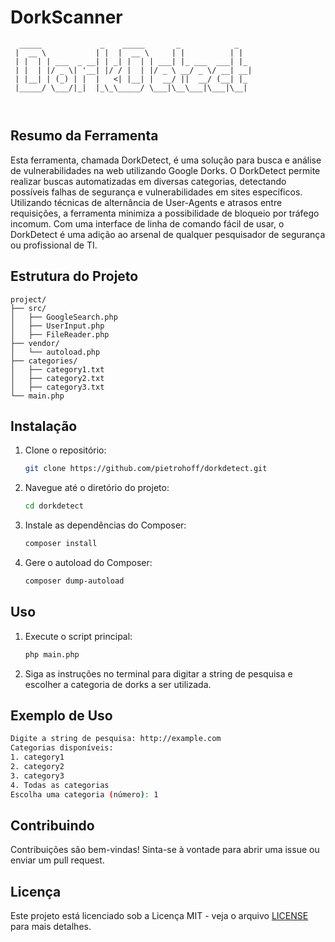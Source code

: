 
# DorkScanner

```
  _____             _    _____       _            _   
 |  __ \           | |  |  __ \     | |          | |  
 | |  | | ___  _ __| | _| |  | | ___| |_ ___  ___| |_ 
 | |  | |/ _ \| '__| |/ / |  | |/ _ \ __/ _ \/ __| __|
 | |__| | (_) | |  |   <| |__| |  __/ ||  __/ (__| |_ 
 |_____/ \___/|_|  |_\_\_____/ \___|\__\___|\___|\__|
                                                     
                                                     
```

## Resumo da Ferramenta
Esta ferramenta, chamada DorkDetect, é uma solução para busca e análise de vulnerabilidades na web utilizando Google Dorks. 
O DorkDetect permite realizar buscas automatizadas em diversas categorias, detectando possíveis falhas de segurança e vulnerabilidades 
em sites específicos. Utilizando técnicas de alternância de User-Agents e atrasos entre requisições, a ferramenta minimiza a possibilidade 
de bloqueio por tráfego incomum. Com uma interface de linha de comando fácil de usar, o DorkDetect é uma adição ao arsenal 
de qualquer pesquisador de segurança ou profissional de TI.

## Estrutura do Projeto

```
project/
├── src/
│   ├── GoogleSearch.php
│   ├── UserInput.php
│   ├── FileReader.php
├── vendor/
│   └── autoload.php
├── categories/
│   ├── category1.txt
│   ├── category2.txt
│   ├── category3.txt
└── main.php
```

## Instalação

1. Clone o repositório:

   ```sh
   git clone https://github.com/pietrohoff/dorkdetect.git
   ```

2. Navegue até o diretório do projeto:

   ```sh
   cd dorkdetect
   ```

3. Instale as dependências do Composer:

   ```sh
   composer install
   ```

4. Gere o autoload do Composer:

   ```sh
   composer dump-autoload
   ```

## Uso

1. Execute o script principal:

   ```sh
   php main.php
   ```

2. Siga as instruções no terminal para digitar a string de pesquisa e escolher a categoria de dorks a ser utilizada.

## Exemplo de Uso

```sh
Digite a string de pesquisa: http://example.com
Categorias disponíveis:
1. category1
2. category2
3. category3
4. Todas as categorias
Escolha uma categoria (número): 1
```

## Contribuindo

Contribuições são bem-vindas! Sinta-se à vontade para abrir uma issue ou enviar um pull request.

## Licença

Este projeto está licenciado sob a Licença MIT - veja o arquivo [LICENSE](LICENSE) para mais detalhes.
